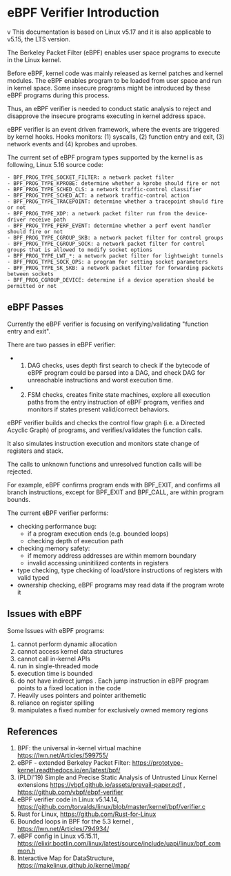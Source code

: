 # eBPF Verifier Introduction
 v
This documentation is based on Linux v5.17 and it is also applicable to v5.15, the LTS version.

The Berkeley Packet Filter (eBPF) enables user space programs to execute in the Linux kernel. 

Before eBPF, kernel code was mainly released as kernel patches and kernel modules. The eBPF enables program to be loaded from user space and run in kernel space. Some insecure programs might be introduced by these eBPF programs during this process. 

Thus, an eBPF verifier is needed to conduct static analysis to reject and disapprove the insecure programs executing in kernel address space. 

eBPF verifier is an event driven framework, where the events are triggered by kernel hooks. 
Hooks monitors:
(1) syscalls, 
(2) function entry and exit, 
(3) network events and 
(4) kprobes and uprobes. 

The current set of eBPF program types supported by the kernel is as following, Linux 5.16 source code:

```
- BPF_PROG_TYPE_SOCKET_FILTER: a network packet filter
- BPF_PROG_TYPE_KPROBE: determine whether a kprobe should fire or not
- BPF_PROG_TYPE_SCHED_CLS: a network traffic-control classifier
- BPF_PROG_TYPE_SCHED_ACT: a network traffic-control action
- BPF_PROG_TYPE_TRACEPOINT: determine whether a tracepoint should fire or not
- BPF_PROG_TYPE_XDP: a network packet filter run from the device-driver receive path
- BPF_PROG_TYPE_PERF_EVENT: determine whether a perf event handler should fire or not
- BPF_PROG_TYPE_CGROUP_SKB: a network packet filter for control groups
- BPF_PROG_TYPE_CGROUP_SOCK: a network packet filter for control groups that is allowed to modify socket options
- BPF_PROG_TYPE_LWT_*: a network packet filter for lightweight tunnels
- BPF_PROG_TYPE_SOCK_OPS: a program for setting socket parameters
- BPF_PROG_TYPE_SK_SKB: a network packet filter for forwarding packets between sockets
- BPF_PROG_CGROUP_DEVICE: determine if a device operation should be permitted or not
```


## eBPF Passes

Currently the eBPF verifier is focusing on verifying/validating "function entry and exit".


There are two passes in eBPF verifier:

-  1. DAG checks, uses depth first search to check if the bytecode of eBPF program could be parsed into a DAG, and check DAG for unreachable instructions and worst execution time. 

- 2. FSM checks, creates finite state machines, explore all execution paths from the entry instruction of eBPF program, verifies and monitors if states present valid/correct behaviors. 

eBPF verifier builds and checks the control flow graph (i.e. a Directed Acyclic Graph) of programs, and verifies/validates the function calls. 

It also simulates instruction execution and monitors state change of registers and stack. 

The calls to unknown functions and unresolved function calls will be rejected.

For example, eBPF confirms program ends with BPF_EXIT, and confirms all branch instructions, except for BPF_EXIT and BPF_CALL, are within program bounds. 

The current eBPF verifier performs:
- checking performance bug: 
  - if a program execution ends (e.g. bounded loops)
  - checking depth of execution path
- checking memory safety: 
  - if memory address addresses are within memorn boundary 
  - invalid accessing uninitilized contents in registers
- type checking, type checking of load/store instructions of registers with valid typed
- ownership checking, eBPF programs may read data if the program wrote it


## Issues with eBPF 

Some Issues with eBPF programs: 
1. cannot perform dynamic allocation
2. cannot access kernel data structures 
3. cannot call in-kernel APIs
4. run in single-threaded mode
5. execution time is bounded
6. do not have indirect jumps . Each jump instruction in eBPF program points to a fixed location in the code
7. Heavily uses pointers and pointer arithemetic
8. reliance on register spilling 
9. manipulates a fixed number for exclusively owned memory regions



## References

1. BPF: the universal in-kernel virtual machine https://lwn.net/Articles/599755/
2. eBPF - extended Berkeley Packet Filter: https://prototype-kernel.readthedocs.io/en/latest/bpf/
3. (PLDI'19) Simple and Precise Static Analysis of Untrusted Linux Kernel extensions  https://vbpf.github.io/assets/prevail-paper.pdf , https://github.com/vbpf/ebpf-verifier
4. eBPF verifier code in Linux v5.14.14, https://github.com/torvalds/linux/blob/master/kernel/bpf/verifier.c
5. Rust for Linux, https://github.com/Rust-for-Linux
6. Bounded loops in BPF for the 5.3 kernel , https://lwn.net/Articles/794934/
7. eBPF config in Linux v5.15.11, https://elixir.bootlin.com/linux/latest/source/include/uapi/linux/bpf_common.h
8. Interactive Map for DataStructure, https://makelinux.github.io/kernel/map/






